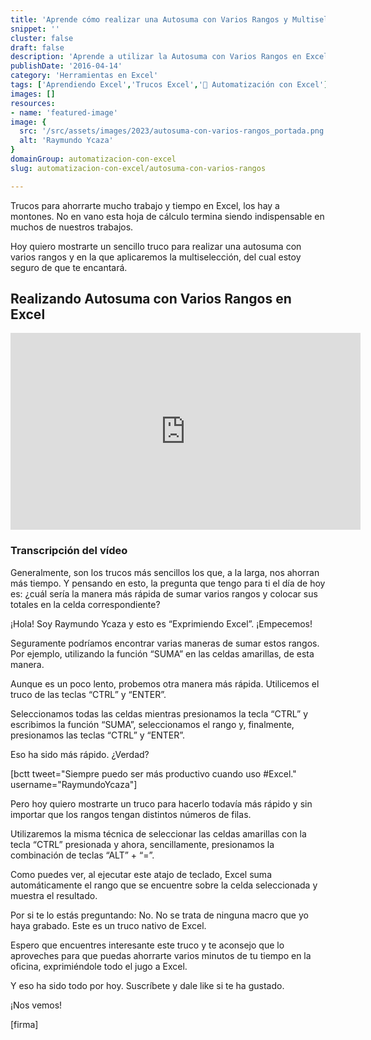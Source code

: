 ```yaml
---
title: 'Aprende cómo realizar una Autosuma con Varios Rangos y Multiselección'
snippet: ''
cluster: false
draft: false 
description: 'Aprende a utilizar la Autosuma con Varios Rangos en Excel y ahorra tiempo en tus fórmulas. Domina esta técnica de automatización.'
publishDate: '2016-04-14'
category: 'Herramientas en Excel'
tags: ['Aprendiendo Excel','Trucos Excel','🤖 Automatización con Excel']
images: []
resources: 
- name: 'featured-image'
image: {
  src: '/src/assets/images/2023/autosuma-con-varios-rangos_portada.png',
  alt: 'Raymundo Ycaza'
}
domainGroup: automatizacion-con-excel
slug: automatizacion-con-excel/autosuma-con-varios-rangos

---
```


Trucos para ahorrarte mucho trabajo y tiempo en Excel, los hay a montones. No en vano esta hoja de cálculo termina siendo indispensable en muchos de nuestros trabajos.

Hoy quiero mostrarte un sencillo truco para realizar una autosuma con varios rangos y en la que aplicaremos la multiselección, del cual estoy seguro de que te encantará.

## Realizando Autosuma con Varios Rangos en Excel

<iframe style="width: 560px !important; margin: 0 auto;" src="https://www.youtube.com/embed/xBJHCQv62_o?showinfo=0" allowfullscreen="allowfullscreen" width="560" height="315" frameborder="0"></iframe>

### Transcripción del vídeo

Generalmente, son los trucos más sencillos los que, a la larga, nos ahorran más tiempo. Y pensando en esto, la pregunta que tengo para ti el día de hoy es: ¿cuál sería la manera más rápida de sumar varios rangos y colocar sus totales en la celda correspondiente?

¡Hola! Soy Raymundo Ycaza y esto es “Exprimiendo Excel”. ¡Empecemos!

Seguramente podríamos encontrar varias maneras de sumar estos rangos. Por ejemplo, utilizando la función “SUMA” en las celdas amarillas, de esta manera.

Aunque es un poco lento, probemos otra manera más rápida. Utilicemos el truco de las teclas “CTRL” y “ENTER”.

Seleccionamos todas las celdas mientras presionamos la tecla “CTRL” y escribimos la función “SUMA”, seleccionamos el rango y, finalmente, presionamos las teclas “CTRL” y “ENTER”.

Eso ha sido más rápido. ¿Verdad?

\[bctt tweet="Siempre puedo ser más productivo cuando uso #Excel." username="RaymundoYcaza"\]

Pero hoy quiero mostrarte un truco para hacerlo todavía más rápido y sin importar que los rangos tengan distintos números de filas.

Utilizaremos la misma técnica de seleccionar las celdas amarillas con la tecla “CTRL” presionada y ahora, sencillamente, presionamos la combinación de teclas “ALT” + “=”.

Como puedes ver, al ejecutar este atajo de teclado, Excel suma automáticamente el rango que se encuentre sobre la celda seleccionada y muestra el resultado.

Por si te lo estás preguntando: No. No se trata de ninguna macro que yo haya grabado. Este es un truco nativo de Excel.

Espero que encuentres interesante este truco y te aconsejo que lo aproveches para que puedas ahorrarte varios minutos de tu tiempo en la oficina, exprimiéndole todo el jugo a Excel.

Y eso ha sido todo por hoy. Suscríbete y dale like si te ha gustado.

¡Nos vemos!

\[firma\]
